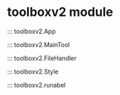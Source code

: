 
# toolboxv2 module

::: toolboxv2.App

::: toolboxv2.MainTool

::: toolboxv2.FileHandler

::: toolboxv2.Style

::: toolboxv2.runabel
